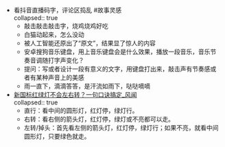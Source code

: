 - 看抖音直播码字，评论区捣乱 #故事灵感  
  collapsed:: true
	- 敲击敲击敲击字，烧鸡烧鸡好吃
	- 白猫动起来，怎么没动
	- 被人工智能还原出了“原文”，结果显了惊人的内容
	- 安卓搜狗音乐键盘，用上音乐键盘会是什么效果，播放一段音乐，音乐节奏音调随打字声变化？
	- 提问：写或者设计一段有意义的文字，用键盘打出来，敲击声有节奏感或者有某种声音上的美感
	- 雨一直下，滴滴答答，是汗流如雨下，哒哒嘀嘀
- [新国标红绿灯不会左右转？一句口诀搞定_风闻](https://user.guancha.cn/main/content?id=833447)  
  collapsed:: true
	- 直行：看中间的圆形灯，红灯停，绿灯行。
	- 右转：看右侧的箭头灯，红灯停，绿灯或不亮都可以走。
	- 左转/掉头：首先看左侧的箭头灯，红灯停，绿灯行；如果不亮，就看中间圆形灯，只要绿色就走。